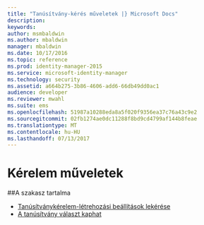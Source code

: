 ```yaml
---
title: "Tanúsítvány-kérés műveletek |} Microsoft Docs"
description: 
keywords: 
author: msmbaldwin
ms.author: mbaldwin
manager: mbaldwin
ms.date: 10/17/2016
ms.topic: reference
ms.prod: identity-manager-2015
ms.service: microsoft-identity-manager
ms.technology: security
ms.assetid: a664b275-3b86-4606-add6-66db49dd0ac1
audience: developer
ms.reviewer: mwahl
ms.suite: ems
ms.openlocfilehash: 51987a10288eda8a5f020f9356ea37c76a43c9e2
ms.sourcegitcommit: 02fb1274ae0dc11288f8bd9cd4799af144b8feae
ms.translationtype: MT
ms.contentlocale: hu-HU
ms.lasthandoff: 07/13/2017
---
```

# <a name="certificate-request-operations"></a>Kérelem műveletek

##<a name="in-this-section"></a>A szakasz tartalma

- [Tanúsítványkérelem-létrehozási beállítások lekérése](get-certificate-request-generation-options.md)
- [A tanúsítvány választ kaphat](get-certificate-responses.md)

